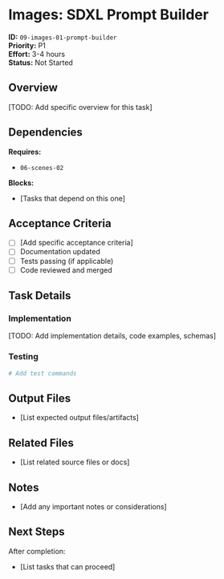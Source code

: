 # Images: SDXL Prompt Builder

**ID:** `09-images-01-prompt-builder`  
**Priority:** P1  
**Effort:** 3-4 hours  
**Status:** Not Started

## Overview

[TODO: Add specific overview for this task]

## Dependencies

**Requires:**
- `06-scenes-02`

**Blocks:**
- [Tasks that depend on this one]

## Acceptance Criteria

- [ ] [Add specific acceptance criteria]
- [ ] Documentation updated
- [ ] Tests passing (if applicable)
- [ ] Code reviewed and merged

## Task Details

### Implementation

[TODO: Add implementation details, code examples, schemas]

### Testing

```bash
# Add test commands
```

## Output Files

- [List expected output files/artifacts]

## Related Files

- [List related source files or docs]

## Notes

- [Add any important notes or considerations]

## Next Steps

After completion:
- [List tasks that can proceed]
